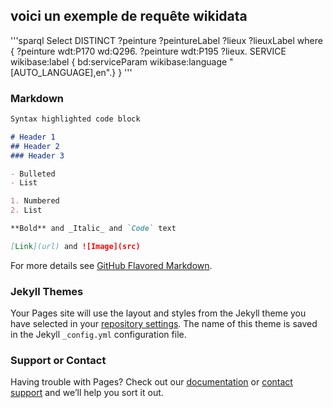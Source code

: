 ## voici un exemple de requête wikidata
'''sparql 
Select DISTINCT ?peinture ?peintureLabel ?lieux ?lieuxLabel
      where { ?peinture wdt:P170 wd:Q296. ?peinture wdt:P195 ?lieux.
      SERVICE wikibase:label { bd:serviceParam wikibase:language "[AUTO_LANGUAGE],en".}
}
'''
### Markdown

```markdown
Syntax highlighted code block

# Header 1
## Header 2
### Header 3

- Bulleted
- List

1. Numbered
2. List

**Bold** and _Italic_ and `Code` text

[Link](url) and ![Image](src)
```

For more details see [GitHub Flavored Markdown](https://guides.github.com/features/mastering-markdown/).

### Jekyll Themes

Your Pages site will use the layout and styles from the Jekyll theme you have selected in your [repository settings](https://github.com/Zale-14/WIKIDATA-/settings). The name of this theme is saved in the Jekyll `_config.yml` configuration file.

### Support or Contact

Having trouble with Pages? Check out our [documentation](https://docs.github.com/categories/github-pages-basics/) or [contact support](https://support.github.com/contact) and we’ll help you sort it out.
